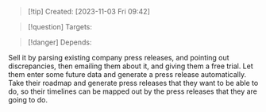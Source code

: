 
>[!tip] Created: [2023-11-03 Fri 09:42]

>[!question] Targets: 

>[!danger] Depends: 

Sell it by parsing existing company press releases, and pointing out discrepancies, then emailing them about it, and giving them a free trial.  Let them enter some future data and generate a press release automatically.  Take their roadmap and generate press releases that they want to be able to do, so their timelines can be mapped out by the press releases that they are going to do.